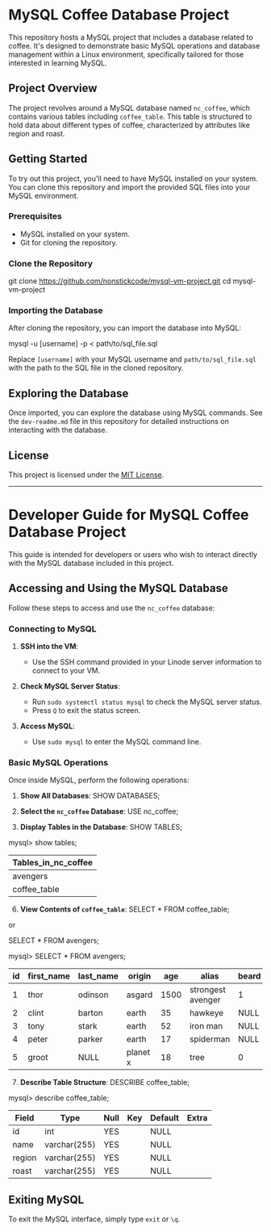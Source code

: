# MySQL Coffee Database Project

This repository hosts a MySQL project that includes a database related to coffee. It's designed to demonstrate basic MySQL operations and database management within a Linux environment, specifically tailored for those interested in learning MySQL.

## Project Overview

The project revolves around a MySQL database named `nc_coffee`, which contains various tables including `coffee_table`. This table is structured to hold data about different types of coffee, characterized by attributes like region and roast.

## Getting Started

To try out this project, you'll need to have MySQL installed on your system. You can clone this repository and import the provided SQL files into your MySQL environment.

### Prerequisites

- MySQL installed on your system.
- Git for cloning the repository.

### Clone the Repository

git clone https://github.com/nonstickcode/mysql-vm-project.git
cd mysql-vm-project

### Importing the Database

After cloning the repository, you can import the database into MySQL:

mysql -u [username] -p < path/to/sql_file.sql

Replace `[username]` with your MySQL username and `path/to/sql_file.sql` with the path to the SQL file in the cloned repository.

## Exploring the Database

Once imported, you can explore the database using MySQL commands. See the `dev-readme.md` file in this repository for detailed instructions on interacting with the database.

## License

This project is licensed under the [MIT License](LICENSE).



***



# Developer Guide for MySQL Coffee Database Project

This guide is intended for developers or users who wish to interact directly with the MySQL database included in this project.

## Accessing and Using the MySQL Database

Follow these steps to access and use the `nc_coffee` database:

### Connecting to MySQL

1. **SSH into the VM**:
   - Use the SSH command provided in your Linode server information to connect to your VM.

2. **Check MySQL Server Status**:
   - Run `sudo systemctl status mysql` to check the MySQL server status.
   - Press `Q` to exit the status screen.

3. **Access MySQL**:
   - Use `sudo mysql` to enter the MySQL command line.

### Basic MySQL Operations

Once inside MySQL, perform the following operations:

1. **Show All Databases**:
SHOW DATABASES;

2. **Select the `nc_coffee` Database**:
USE nc_coffee;

4. **Display Tables in the Database**:
SHOW TABLES;

mysql> show tables;

| Tables_in_nc_coffee |
|---------------------|
| avengers            |
| coffee_table        |


6. **View Contents of `coffee_table`**:
SELECT * FROM coffee_table;

or

SELECT * FROM avengers;

mysql> SELECT * FROM avengers;

| id | first_name | last_name | origin   | age  | alias             | beard |
|----|------------|-----------|----------|------|-------------------|-------|
| 1  | thor       | odinson   | asgard   | 1500 | strongest avenger | 1     |
| 2  | clint      | barton    | earth    | 35   | hawkeye           | NULL  |
| 3  | tony       | stark     | earth    | 52   | iron man          | NULL  |
| 4  | peter      | parker    | earth    | 17   | spiderman         | NULL  |
| 5  | groot      | NULL      | planet x | 18   | tree              | 0     |


7. **Describe Table Structure**:
DESCRIBE coffee_table;

mysql> describe coffee_table;

| Field  | Type         | Null | Key | Default | Extra |
|--------|--------------|------|-----|---------|-------|
| id     | int          | YES  |     | NULL    |       |
| name   | varchar(255) | YES  |     | NULL    |       |
| region | varchar(255) | YES  |     | NULL    |       |
| roast  | varchar(255) | YES  |     | NULL    |       |


## Exiting MySQL

To exit the MySQL interface, simply type `exit` or `\q`.

